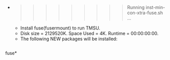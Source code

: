 * >>>>>>>>> Running inst-min-con-xtra-fuse.sh ...
  * Install fuse(fusermount) to run TMSU.
  * Disk size = 2129520K. Space Used = 4K. Runtime = 00:00:00:00.
  * The following NEW packages will be installed:
  ```bash
fuse*
  ```
